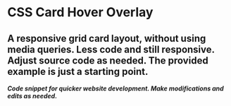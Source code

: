 # CSS Card Hover Overlay 

## A responsive grid card layout, without using media queries. Less code and still responsive. Adjust source code as needed. The provided example is just a starting point.



 ***Code snippet for quicker website development. Make modifications and edits as needed.***
